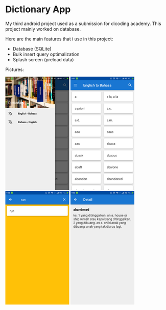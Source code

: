 # Dictionary App
My third android project used as a submission for dicoding academy. This project mainly worked on database.

Here are the main features that i use in this project:
- Database (SQLite)
- Bulk insert query optimalization
- Splash screen (preload data)

Pictures:

<img src="https://github.com/Selmeny/Dictionary/blob/master/app/src/main/res/drawable/images_1.png" width="200"> <img src="https://github.com/Selmeny/Dictionary/blob/master/app/src/main/res/drawable/images_2.png" width="200"> <img src="https://github.com/Selmeny/Dictionary/blob/master/app/src/main/res/drawable/images_4.png" width="200"> <img src="https://github.com/Selmeny/Dictionary/blob/master/app/src/main/res/drawable/images_3.png" width="200">
